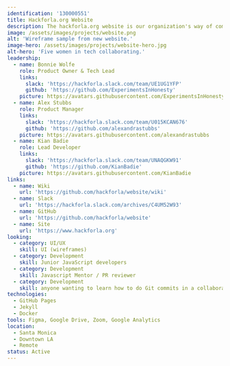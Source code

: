 ```yaml
---
identification: '130000551'
title: Hackforla.org Website
description: The hackforla.org website is our organization's way of communicating with volunteers, stakeholders, and donors. This project is a good place to start for new volunteers looking to polish their git protocol skills (branches, separation of concerns, etc.). We currently have two development paths&#58; growth (building out new pages and guides) and optimization (taking inventory of our code and design systems) to ensure we are consistently delivering value to our users while being scalable in our approach to building the site.
image: /assets/images/projects/website.png
alt: 'Wireframe sample from new website.'
image-hero: /assets/images/projects/website-hero.jpg
alt-hero: 'Five women in tech collaborating.'
leadership:
  - name: Bonnie Wolfe
    role: Product Owner & Tech Lead
    links:
      slack: 'https://hackforla.slack.com/team/UE1UG1YFP'
      github: 'https://github.com/ExperimentsInHonesty'
    picture: https://avatars.githubusercontent.com/ExperimentsInHonesty
  - name: Alex Stubbs
    role: Product Manager
    links:
      slack: 'https://hackforla.slack.com/team/U015KCAN676'
      github: 'https://github.com/alexandrastubbs'
    picture: https://avatars.githubusercontent.com/alexandrastubbs
  - name: Kian Badie
    role: Lead Developer
    links:
      slack: 'https://hackforla.slack.com/team/UNAQGKW91'
      github: 'https://github.com/KianBadie'
    picture: https://avatars.githubusercontent.com/KianBadie
links:
  - name: Wiki
    url: 'https://github.com/hackforla/website/wiki'
  - name: Slack
    url: 'https://hackforla.slack.com/archives/C4UM52W93'
  - name: GitHub
    url: 'https://github.com/hackforla/website'
  - name: Site
    url: 'https://www.hackforla.org'
looking:
  - category: UI/UX
    skill: UI (wireframes)
  - category: Development
    skill: Junior JavaScript developers
  - category: Development
    skill: Javascript Mentor / PR reviewer
  - category: Development
    skill: anyone wanting to learn how to do Git commits in a collaborative work environment
technologies:
  - GitHub Pages
  - Jekyll
  - Docker
tools: Figma, Google Drive, Zoom, Google Analytics
location:
  - Santa Monica
  - Downtown LA
  - Remote
status: Active
---
```

